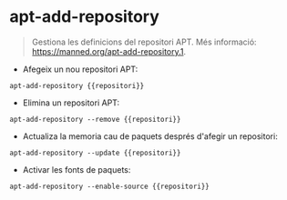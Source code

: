 # apt-add-repository

> Gestiona les definicions del repositori APT.
> Més informació: <https://manned.org/apt-add-repository.1>.

- Afegeix un nou repositori APT:

`apt-add-repository {{repositori}}`

- Elimina un repositori APT:

`apt-add-repository --remove {{repositori}}`

- Actualiza la memoria cau de paquets després d'afegir un repositori:

`apt-add-repository --update {{repositori}}`

- Activar les fonts de paquets:

`apt-add-repository --enable-source {{repositori}}`
